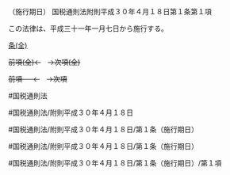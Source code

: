 （施行期日）
国税通則法附則平成３０年４月１８日第１条第１項

この法律は、平成三十一年一月七日から施行する。

[条(全)](国税通則法＿＿＿＿附則平成３０年４月１８日第１条_.md)

~~前項(全)←~~　~~→次項(全)~~

~~前項 　 ←~~　~~→次項~~



#国税通則法

#国税通則法/附則平成３０年４月１８日

#国税通則法/附則平成３０年４月１８日/第１条（施行期日）

#国税通則法/附則平成３０年４月１８日/第１条（施行期日）

#国税通則法/附則平成３０年４月１８日/第１条（施行期日）/第１項

